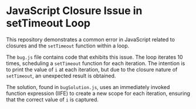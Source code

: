 # JavaScript Closure Issue in setTimeout Loop

This repository demonstrates a common error in JavaScript related to closures and the `setTimeout` function within a loop.

The `bug.js` file contains code that exhibits this issue.  The loop iterates 10 times, scheduling a `setTimeout` function for each iteration.  The intention is to print the value of `i` at each iteration, but due to the closure nature of `setTimeout`, an unexpected result is obtained.

The solution, found in `bugSolution.js`, uses an immediately invoked function expression (IIFE) to create a new scope for each iteration, ensuring that the correct value of `i` is captured.